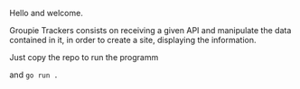 Hello and welcome.

Groupie Trackers consists on receiving a given API and manipulate the data contained in it, in order to create a site, displaying the information.

Just copy the repo to run the programm

and `go run .`